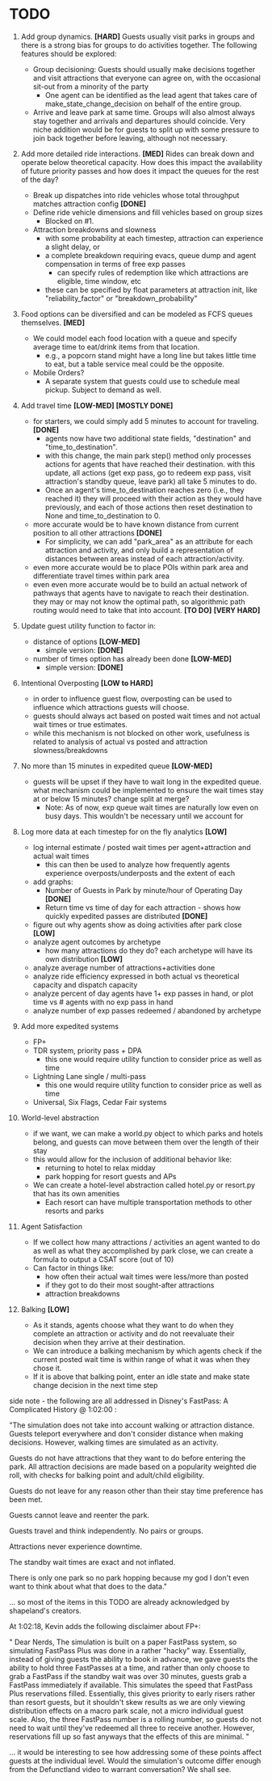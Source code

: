 # TODO

1. Add group dynamics. **[HARD]** Guests usually visit parks in groups and there is a strong bias for groups to do activities together.  The following features should be explored:
   - Group decisioning: Guests should usually make decisions together and visit attractions that everyone can agree on, with the occasional sit-out from a minority of the party
        - One agent can be identified as the lead agent that takes care of make_state_change_decision on behalf of the entire group.   
   - Arrive and leave park at same time.  Groups will also almost always stay together and arrivals and departures should coincide.  Very niche addition would be for guests to split up with some pressure to join back together before leaving, although not necessary.

2. Add more detailed ride interactions. **[MED]**  Rides can break down and operate below theoretical capacity.  How does this impact the availability of future priority passes and how does it impact the queues for the rest of the day?
   - Break up dispatches into ride vehicles whose total throughput matches attraction config  **[DONE]**
   - Define ride vehicle dimensions and fill vehicles based on group sizes
      - Blocked on #1.
   - Attraction breakdowns and slowness
      - with some probability at each timestep, attraction can experience a slight delay, or
      - a complete breakdown requiring evacs, queue dump and agent compensation in terms of free exp passes
         - can specify rules of redemption like which attractions are eligible, time window, etc
      - these can be specified by float parameters at attraction init, like "reliability_factor" or "breakdown_probability"

3. Food options can be diversified and can be modeled as FCFS queues themselves. **[MED]**
   - We could model each food location with a queue and specify average time to eat/drink items from that location.
     - e.g., a popcorn stand might have a long line but takes little time to eat, but a table service meal could be the opposite.
   - Mobile Orders?
     - A separate system that guests could use to schedule meal pickup.  Subject to demand as well.
    
4. Add travel time **[LOW-MED] [MOSTLY DONE]**
   - for starters, we could simply add 5 minutes to account for traveling.  **[DONE]**
     - agents now have two additional state fields, "destination" and "time_to_destination". 
     - with this change, the main park step() method only processes actions for agents that have reached their destination.  with this update, all actions (get exp pass, go to redeem exp pass, visit attraction's standby queue, leave park) all take 5 minutes to do.
     - Once an agent's time_to_destination reaches zero (i.e., they reached it) they will proceed with their action as they would have previously, and each of those actions then reset destination to None and time_to_destination to 0.
   - more accurate would be to have known distance from current position to all other attractions **[DONE]**
     - For simplicity, we can add "park_area" as an attribute for each attraction and activity, and only build a representation of distances between areas instead of each attraction/activity.
   - even more accurate would be to place POIs within park area and differentiate travel times within park area
   - even even more accurate would be to build an actual network of pathways that agents have to navigate to reach their destination.  they may or may not know the optimal path, so algorithmic path routing would need to take that into account.  **[TO DO]** **[VERY HARD]**
5. Update guest utility function to factor in:
   - distance of options **[LOW-MED]**
      - simple version: **[DONE]**
   - number of times option has already been done **[LOW-MED]**
      - simple version: **[DONE]**

6. Intentional Overposting **[LOW to HARD]**
   - in order to influence guest flow, overposting can be used to influence which attractions guests will choose.
   - guests should always act based on posted wait times and not actual wait times or true estimates.
   - while this mechanism is not blocked on other work, usefulness is related to analysis of actual vs posted and attraction slowness/breakdowns

7. No more than 15 minutes in expedited queue  **[LOW-MED]**
   - guests will be upset if they have to wait long in the expedited queue. what mechanism could be implemented to ensure the wait times stay at or below 15 minutes? change split at merge?
      - Note: As of now, exp queue wait times are naturally low even on busy days.  This wouldn't be necessary until we account for 
8. Log more data at each timestep for on the fly analytics **[LOW]**
   - log internal estimate / posted wait times per agent+attraction and actual wait times
      - this can then be used to analyze how frequently agents experience overposts/underposts and the extent of each
   - add graphs:
      - Number of Guests in Park by minute/hour of Operating Day **[DONE]**
      - Return time vs time of day for each attraction - shows how quickly expedited passes are distributed **[DONE]**
   - figure out why agents show as doing activities after park close **[LOW]**
   - analyze agent outcomes by archetype
      - how many attractions do they do? each archetype will have its own distribution  **[LOW]**
   - analyze average number of attractions+activities done
   - analyze ride efficiency expressed in both actual vs theoretical capacity and dispatch capacity
   - analyze percent of day agents have 1+ exp passes in hand, or plot time vs # agents with no exp pass in hand
   - analyze number of exp passes redeemed / abandoned by archetype

9. Add more expedited systems
   - FP+
   - TDR system, priority pass + DPA
      - this one would require utility function to consider price as well as time
   - Lightning Lane single / multi-pass
      - this one would require utility function to consider price as well as time 
   - Universal, Six Flags, Cedar Fair systems 
    
10. World-level abstraction
    - if we want, we can make a world.py object to which parks and hotels belong, and guests can move between them over the length of their stay
    - this would allow for the inclusion of additional behavior like:
      - returning to hotel to relax midday
      - park hopping for resort guests and APs
    - We can create a hotel-level abstraction called hotel.py or resort.py that has its own amenities
      - Each resort can have multiple transportation methods to other resorts and parks
    
11. Agent Satisfaction
    - If we collect how many attractions / activities an agent wanted to do as well as what they accomplished by park close, we can create a formula to output a CSAT score (out of 10)
    - Can factor in things like:
       - how often their actual wait times were less/more than posted
       - if they got to do their most sought-after attractions
       - attraction breakdowns
    
12. Balking **[LOW]**
    - As it stands, agents choose what they want to do when they complete an attraction or activity and do not reevaluate their decision when they arrive at their destination.
    - We can introduce a balking mechanism by which agents check if the current posted wait time is within range of what it was when they chose it.
    - If it is above that balking point, enter an idle state and make state change decision in the next time step
    

side note - the following are all addressed in Disney's FastPass: A Complicated History @ 1:02:00 :

"The simulation does not take into account walking or attraction distance.
 Guests teleport everywhere and don't consider distance when making decisions.
 However, walking times are simulated as an activity.

 Guests do not have attractions that they want to do before entering the park.
 All attraction decisions are made based on a popularity weighted die roll, with checks
 for balking point and adult/child eligibility.
 
 Guests do not leave for any reason other than their stay time preference has been met.
 
 Guests cannot leave and reenter the park.
 
 Guests travel and think independently.  No pairs or groups.

 Attractions never experience downtime.

 The standby wait times are exact and not inflated.

 There is only one park so no park hopping because my god I don't even want to think about what that does to the data."
 
... so most of the items in this TODO are already acknowledged by shapeland's creators.

At 1:02:18, Kevin adds the following disclaimer about FP+:

"
Dear Nerds,
The simulation is built on a paper FastPass system, so simulating 
FastPass Plus was done in a rather "hacky" way.  Essentially, instead
of giving guests the ability to book in advance, we gave guests the
ability to hold three FastPasses at a time, and rather than only choose
to grab a FastPass if the standby wait was over 30 minutes, guests grab
a FastPass immediately if available.  This simulates the speed that
FastPass Plus reservations filled.  Essentially, this gives priority to early
risers rather than resort guests, but it shouldn't skew results as we
are only viewing distribution effects on a macro park scale, not a micro
individual guest scale.  Also, the three FastPass number is a
rolling number, so guests do not need to wait until they've redeemed
all three to receive another.  However, reservations fill up so fast anyways
that the effects of this are minimal.
"

... it would be interesting to see how addressing some of these points affect
guests at the individual level.  Would the simulation's outcome differ enough
from the Defunctland video to warrant conversation?  We shall see.

